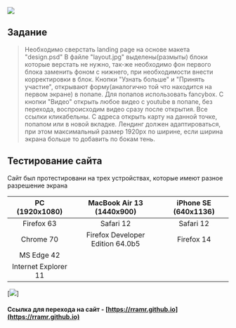 [![](https://rramr.github.io/src/logo.png)](http://synergylectorium.ru)

## Задание
> Необходимо сверстать landing page на основе макета "design.psd"
> В файле "layout.jpg" выделены(размыты) блоки которые верстать не нужно, так-же необходимо фон первого блока заменить фоном с нижнего, при необходимости внести корректировки в блок. 
> Кнопки "Узнать больше" и "Принять участие", открывают форму(аналогично той что находится на первом экране) в попапе. Для попапов использовать fancybox.
> С кнопки "Видео" открыть любое видео с youtube в попапе, без перехода, воспроисходим видео сразу после открытия. 
> Все ссылки кликабельны. С адреса открыть карту на данной точке, попапом или в новой вкладке. 
> Лендинг должен адаптироваться, при этом максимальный размер 1920px по ширине, если ширина экрана больше то добавить по бокам тень.

## Тестирование сайта

Сайт был протестировани на трех устройствах, которые имеют разное разрешение экрана

| PC (1920x1080)       | MacBook Air 13 (1440x900)        | iPhone SE (640x1136) |
|:--------------------:|:--------------------------------:|:--------------------:|
| Firefox 63           | Safari 12                        | Safari 12            |
| Chrome 70            | Firefox Developer Edition 64.0b5 | Firefox 14           |
| MS Edge 42           |                                  |                      |
| Internet Explorer 11 |                                  |                      |

[![](https://rramr.github.io/src/example.png)]

 #### Ссылка для перехода на сайт - [https://rramr.github.io](https://rramr.github.io)